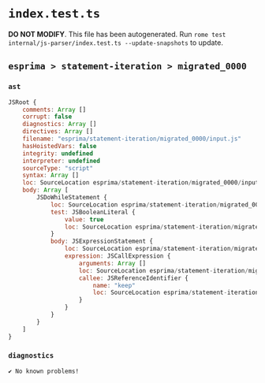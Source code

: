 # `index.test.ts`

**DO NOT MODIFY**. This file has been autogenerated. Run `rome test internal/js-parser/index.test.ts --update-snapshots` to update.

## `esprima > statement-iteration > migrated_0000`

### `ast`

```javascript
JSRoot {
	comments: Array []
	corrupt: false
	diagnostics: Array []
	directives: Array []
	filename: "esprima/statement-iteration/migrated_0000/input.js"
	hasHoistedVars: false
	integrity: undefined
	interpreter: undefined
	sourceType: "script"
	syntax: Array []
	loc: SourceLocation esprima/statement-iteration/migrated_0000/input.js 1:0-2:0
	body: Array [
		JSDoWhileStatement {
			loc: SourceLocation esprima/statement-iteration/migrated_0000/input.js 1:0-1:23
			test: JSBooleanLiteral {
				value: true
				loc: SourceLocation esprima/statement-iteration/migrated_0000/input.js 1:18-1:22
			}
			body: JSExpressionStatement {
				loc: SourceLocation esprima/statement-iteration/migrated_0000/input.js 1:3-1:10
				expression: JSCallExpression {
					arguments: Array []
					loc: SourceLocation esprima/statement-iteration/migrated_0000/input.js 1:3-1:9
					callee: JSReferenceIdentifier {
						name: "keep"
						loc: SourceLocation esprima/statement-iteration/migrated_0000/input.js 1:3-1:7 (keep)
					}
				}
			}
		}
	]
}
```

### `diagnostics`

```
✔ No known problems!

```
